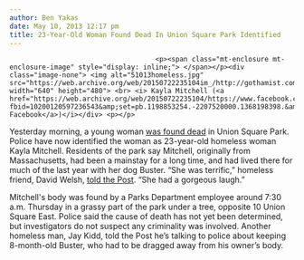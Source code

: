 ```yaml
---
author: Ben Yakas
date: May 10, 2013 12:17 pm
title: 23-Year-Old Woman Found Dead In Union Square Park Identified
---
```


	
										<p><span class="mt-enclosure mt-enclosure-image" style="display: inline;"> </span></p><div class="image-none"> <img alt="51013homeless.jpg" src="https://web.archive.org/web/20150722235104im_/http://gothamist.com/attachments/byakas/51013homeless.jpg" width="640" height="480"> <br> <i> Kayla Mitchell (<a href="https://web.archive.org/web/20150722235104/https://www.facebook.com/photo.php?fbid=10200120597236543&amp;set=pb.1198853254.-2207520000.1368198398.&amp;type=3&amp;theater">via Facebook</a>)</i></div> <p></p>

<p>Yesterday morning, a young woman <a href="https://web.archive.org/web/20150722235104/http://gothamist.com/2013/05/09/woman_found_dead_in_union_square_pa.php">was found dead</a> in Union Square Park. Police have now identified the woman as 23-year-old homeless woman Kayla Mitchell. Residents of the park say Mitchell, originally from Massachusetts, had been a mainstay for a long time, and had lived there for much of the last year with her dog Buster. &#x201C;She was terrific,&#x201D; homeless friend, David Welsh, <a href="https://web.archive.org/web/20150722235104/http://www.nypost.com/p/news/local/gal_dead_in_union_sq_FNiXqHp72eIfDLjc81XNaK">told the Post</a>. &#x201C;She had a gorgeous laugh.&#x201D;</p>

<p>Mitchell&apos;s body was found by a Parks Department employee around 7:30 a.m. Thursday in a grassy part of the park under a tree, opposite 10 Union Square East. Police said the cause of death has not yet been determined, but investigators do not suspect any criminality was involved. Another homeless man, Jay Kidd, told the Post he&#x2019;s talking to police about keeping 8-month-old Buster, who had to be dragged away from his owner&#x2019;s body.</p>					
										
									
				
